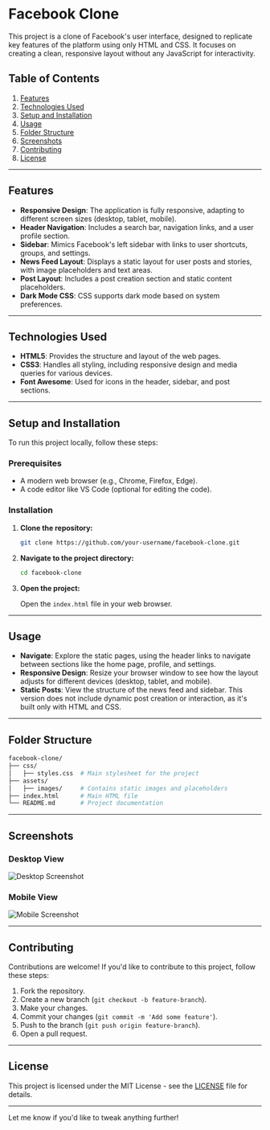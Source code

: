 # Facebook Clone

This project is a clone of Facebook's user interface, designed to replicate key features of the platform using only HTML and CSS. It focuses on creating a clean, responsive layout without any JavaScript for interactivity.

## Table of Contents
1. [Features](#features)
2. [Technologies Used](#technologies-used)
3. [Setup and Installation](#setup-and-installation)
4. [Usage](#usage)
5. [Folder Structure](#folder-structure)
6. [Screenshots](#screenshots)
7. [Contributing](#contributing)
8. [License](#license)

---

## Features

- **Responsive Design**: The application is fully responsive, adapting to different screen sizes (desktop, tablet, mobile).
- **Header Navigation**: Includes a search bar, navigation links, and a user profile section.
- **Sidebar**: Mimics Facebook's left sidebar with links to user shortcuts, groups, and settings.
- **News Feed Layout**: Displays a static layout for user posts and stories, with image placeholders and text areas.
- **Post Layout**: Includes a post creation section and static content placeholders.
- **Dark Mode CSS**: CSS supports dark mode based on system preferences.

---

## Technologies Used

- **HTML5**: Provides the structure and layout of the web pages.
- **CSS3**: Handles all styling, including responsive design and media queries for various devices.
- **Font Awesome**: Used for icons in the header, sidebar, and post sections.

---

## Setup and Installation

To run this project locally, follow these steps:

### Prerequisites
- A modern web browser (e.g., Chrome, Firefox, Edge).
- A code editor like VS Code (optional for editing the code).

### Installation
1. **Clone the repository:**

   ```bash
   git clone https://github.com/your-username/facebook-clone.git
   ```

2. **Navigate to the project directory:**

   ```bash
   cd facebook-clone
   ```

3. **Open the project:**

   Open the `index.html` file in your web browser.

---

## Usage

- **Navigate**: Explore the static pages, using the header links to navigate between sections like the home page, profile, and settings.
- **Responsive Design**: Resize your browser window to see how the layout adjusts for different devices (desktop, tablet, and mobile).
- **Static Posts**: View the structure of the news feed and sidebar. This version does not include dynamic post creation or interaction, as it's built only with HTML and CSS.

---

## Folder Structure

```bash
facebook-clone/
├── css/
│   ├── styles.css  # Main stylesheet for the project
├── assets/
│   ├── images/     # Contains static images and placeholders
├── index.html      # Main HTML file
└── README.md       # Project documentation
```

---

## Screenshots

### Desktop View

![Desktop Screenshot](https://via.placeholder.com/800x400)

### Mobile View

![Mobile Screenshot](https://via.placeholder.com/400x800)

---

## Contributing

Contributions are welcome! If you'd like to contribute to this project, follow these steps:

1. Fork the repository.
2. Create a new branch (`git checkout -b feature-branch`).
3. Make your changes.
4. Commit your changes (`git commit -m 'Add some feature'`).
5. Push to the branch (`git push origin feature-branch`).
6. Open a pull request.

---

## License

This project is licensed under the MIT License - see the [LICENSE](LICENSE) file for details.

---

Let me know if you'd like to tweak anything further!
